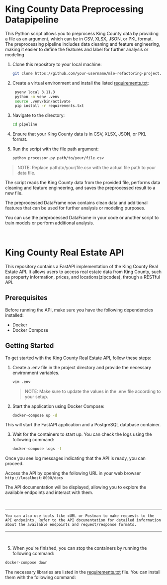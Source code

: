 #  King County Data Preprocessing Datapipeline

This Python script allows you to preprocess King County data by providing a file as an argument, which can be in CSV, XLSX, JSON, or PKL format. The preprocessing pipeline includes data cleaning and feature engineering, making it easier to define the features and label for further analysis or modeling

1. Clone this repository to your local machine:
    ```bash
    git clone https://github.com/your-username/mle-refactoring-project.git
    ```
2. Create a virtual environment and install the listed [requirements.txt](./requirements.txt):
   ```bash
    pyenv local 3.11.3
    python -m venv .venv
    source .venv/bin/activate
    pip install -r requirements.txt
    ``` 

3. Navigate to the directory:
    ```bash
    cd pipeline
    ```

4. Ensure that your King County data is in CSV, XLSX, JSON, or PKL format.


5. Run the script with the file path argument:
    ```bash
    python processor.py path/to/your/file.csv
    ````
> NOTE: Replace path/to/your/file.csv with the actual file path to your data file.

The script reads the King County data from the provided file, performs data cleaning and feature engineering, and saves the preprocessed result to a new file.

The preprocessed DataFrame now contains clean data and additional features that can be used for further analysis or modeling purposes.

You can use the preprocessed DataFrame in your code or another script to train models or perform additional analysis.


<br>

# King County Real Estate API

This repository contains a FastAPI implementation of the King County Real Estate API. It allows users to access real estate data from King County, such as property information, prices, and locations(zipcodes), through a RESTful API.

## Prerequisites

Before running the API, make sure you have the following dependencies installed:
- Docker
- Docker Compose

## Getting Started
To get started with the King County Real Estate API, follow these steps:


1. Create a .env file in the project directory and provide the necessary environment variables.
    ```bash
    vim .env
    ```
    >NOTE: Make sure to update the values in the .env file according to your setup.
2. Start the application using Docker Compose:
    ```bash
    docker-compose up -d
    ```
This will start the FastAPI application and a PostgreSQL database container.

3. Wait for the containers to start up. You can check the logs using the following command:
    ```bash
    docker-compose logs -f
    ```
Once you see log messages indicating that the API is ready, you can proceed.

Access the API by opening the following URL in your web browser ```http://localhost:8000/docs```

The API documentation will be displayed, allowing you to explore the available endpoints and interact with them.


<br>

___
```
You can also use tools like cURL or Postman to make requests to the API endpoints. Refer to the API documentation for detailed information about the available endpoints and request/response formats.
```
___

<br>

5. When you're finished, you can stop the containers by running the following command:

```bash
docker-compose down
````

The necessary libraries are listed in the [requirements.txt](./requirements.txt) file. You can install them with the following command:
